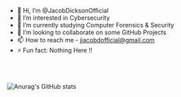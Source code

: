 - 👋 Hi, I’m @JacobDicksonOfficial
- 👀 I’m interested in Cybersecurity 
- 🌱 I’m currently studying Computer Forensics & Security 
- 💞️ I’m looking to collaborate on some GitHub Projects 
- 📫 How to reach me - jjacobdofficial@gmail.com
- ⚡ Fun fact: Nothing Here !!

<br>
<br>

![Anurag's GitHub stats](https://github-readme-stats.vercel.app/api?username=JacobDicksonOfficial&show_icons=true&theme=merko)



<!---
JacobDicksonOfficial/JacobDicksonOfficial is a ✨ special ✨ repository because its `README.md` (this file) appears on your GitHub profile.
You can click the Preview link to take a look at your changes.
--->

